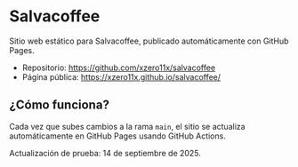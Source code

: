 # Salvacoffee

Sitio web estático para Salvacoffee, publicado automáticamente con GitHub Pages.

- Repositorio: https://github.com/xzero11x/salvacoffee
- Página pública: https://xzero11x.github.io/salvacoffee/

## ¿Cómo funciona?
Cada vez que subes cambios a la rama `main`, el sitio se actualiza automáticamente en GitHub Pages usando GitHub Actions.

Actualización de prueba: 14 de septiembre de 2025.
